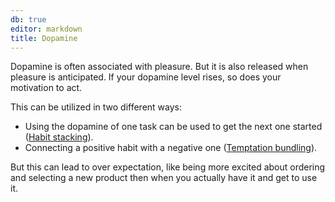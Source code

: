 ```yaml
---
db: true
editor: markdown
title: Dopamine
---
```


Dopamine is often associated with pleasure. But it is also released when
pleasure is anticipated. If your dopamine level rises, so does your
motivation to act.

This can be utilized in two different ways:

-   Using the dopamine of one task can be used to get the next one
    started ([Habit stacking](/database/habit_stacking)).
-   Connecting a positive habit with a negative one ([Temptation
    bundling](/database/temptation_bundling)).

But this can lead to over expectation, like being more excited about
ordering and selecting a new product then when you actually have it and
get to use it.
